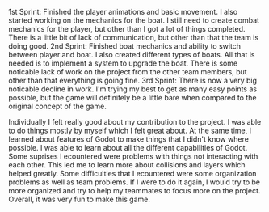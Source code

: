 1st Sprint:
	Finished the player animations and basic movement. I also started working on the mechanics for the boat. I still need to create combat mechanics for the player, but other than I got a lot of things completed. There is a little bit of lack of communication, but other than that the team is doing good. 
2nd Sprint:
	Finished boat mechanics and ability to switch between player and boat. I also created different types of boats. All that is needed is to implement a system to upgrade the boat. There is some noticable lack of work on the project from the other team members, but other than that everything is going fine.
3rd Sprint:
	There is now a very big noticable decline in work. I'm trying my best to get as many easy points as possible, but the game will definitely be a little bare when compared to the original concept of the game.

Individually I felt really good about my contribution to the project. I was able to do things mostly by myself which I felt great about. At the same time, I learned about features of Godot to make things that I didn't know where possible. I was able to learn about all the different capabilities of Godot. Some suprises I ecountered were problems with things not interacting with each other. This led me to learn more about collisions and layers which helped greatly. Some difficulties that I ecountered were some organization problems as well as team problems. If I were to do it again, I would try to be more organized and try to help my teammates to focus more on the project. Overall, it was very fun to make this game.
	
